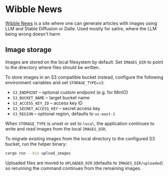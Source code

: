 # Wibble News

[Wibble News](https://wibble.news) is a site where one can generate articles with images using LLM and Stable Diffusion or Dalle. Used mostly for satire, where the LLM being wrong doesn't harm

## Image storage

Images are stored on the local filesystem by default. Set `IMAGES_DIR` to
point to the directory where files should be written.

To store images in an S3 compatible bucket instead, configure the following
environment variables and set `STORAGE_TYPE=s3`:

- `S3_ENDPOINT` – optional custom endpoint (e.g. for MinIO)
- `S3_BUCKET_NAME` – target bucket name
- `S3_ACCESS_KEY_ID` – access key ID
- `S3_SECRET_ACCESS_KEY` – secret access key
- `S3_REGION` – optional region, defaults to `us-east-1`

When `STORAGE_TYPE` is unset or set to `local`, the application continues to
write and read images from the local `IMAGES_DIR`.

To migrate existing images from the local directory to the configured S3
bucket, run the helper binary:

```bash
cargo run --bin upload_images
```

Uploaded files are moved to `UPLOADED_DIR` (defaults to `IMAGES_DIR/uploaded`)
so rerunning the command continues from the remaining images.
